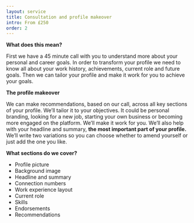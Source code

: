 ```yaml
---
layout: service
title: Consultation and profile makeover 
intro: From £250
order: 2
---
```


**What does this mean?**

First we have a 45 minute call with you to understand more about your personal and career goals. In order to transform your profile we need to know all about your work history, achievements, current role and future goals. Then we can tailor your profile and make it work for you to achieve your goals.

**The profile makeover**

We can make recommendations, based on our call, across all key sections of your profile. We’ll tailor it to your objectives. It could be personal branding, looking for a new job, starting your own business or becoming more engaged on the platform. We’ll make it work for you.
We’ll also help with your headline and summary, **the most important part of your profile.** We’ll write two variations so you can choose whether to amend yourself or just add the one you like.

**What sections do we cover?**

- Profile picture
- Background image
- Headline and summary
- Connection numbers
- Work experience layout
- Current role
- Skills
- Endorsements
- Recommendations
